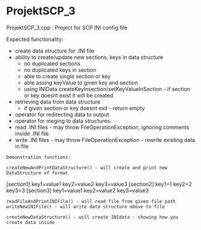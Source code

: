 # ProjektSCP_3
ProjektSCP_3.cpp : Project for SCP INI config file 

Expected functionality:
   - create data structure for .INI file
   - ability to create/update new sections, keys in data structure
       - no duplicated sections
       - no duplicated keys in section
       - able to create single section or key
       - able assing keyValue to given key and section
       - using INIData.createKeyInsection/setKeyValueInSection - if section or key doesnt exist it will be created
   - retrieving data from data structure
       - if given section or key doesnt exit - return empty
   - operator for redirecting data to output
   - operator for meging to data structures
   - read .INI files - may throw FileOperationException, ignoring comments inside .INI file
   - write .INI files - may throw FileOperationException - rewrite existing data in file

    Demonstration functions:

    createNewAndPrintDataStructure() - will create and print new DataStructure of format

[section1] 
key1=value1
key2=value2
key3=value3
[section2] 
key1=1
key2=2
key3=3
[section3] 
key1=value1
key2=value2
key3=value3

    readFileAndPrintINIFile() - will read file from given file path 
    writeNewINIFile() - will write data structure above to file
    
    createNewDataStructure() - will create INIdata - showing how you create data inside     
